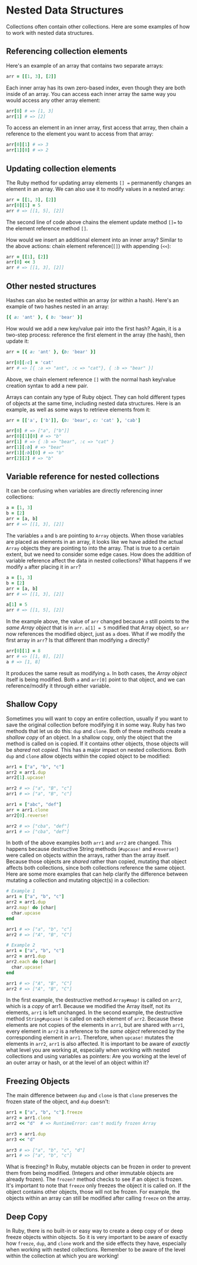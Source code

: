 # Nested Data Structures

Collections often contain other collections. Here are some examples of how to
work with nested data structures.

## Referencing collection elements

Here's an example of an array that contains two separate arrays:

```ruby
arr = [[1, 3], [2]]
```

Each inner array has its own zero-based index, even though they are both inside of an array.
You can access each inner array the same way you would access any other array element:

```ruby
arr[0] # => [1, 3]
arr[1] # => [2]
```

To access an element in an inner array, first access that array, then chain a reference to the element you want to access from that array:

```ruby
arr[0][1] # => 3
arr[1][0] # => 2
```

## Updating collection elements

The Ruby method for updating array elements `[] =` permanently changes an element in an array.
We can also use it to modify values in a nested array:

```ruby
arr = [[1, 3], [2]]
arr[0][1] = 5
arr # => [[1, 5], [2]]
```

The second line of code above chains the element update method `[]=` to the element reference method `[]`.

How would we insert an additional element into an inner array?
Similar to the above actions: chain element reference(`[]`) with appending (`<<`):

```ruby
arr = [[1], [2]]
arr[0] << 3
arr # => [[1, 3], [2]]
```

## Other nested structures

Hashes can also be nested within an array (or within a hash). Here's an example of two hashes nested in an array:

```ruby
[{ a: 'ant' }, { b: 'bear' }]
```

How would we add a new key/value pair into the first hash? Again, it is a two-step process: reference the first element in the array (the hash), then update it:

```ruby
arr = [{ a: 'ant' }, {b: 'bear' }]

arr[0][:c] = 'cat'
arr # => [{ :a => "ant", :c => "cat"}, { :b => "bear" }]
```

Above, we chain element reference `[]` with the normal hash key/value creation syntax to add a new pair.

Arrays can contain any type of Ruby object. They can hold different types of objects at the same time, including nested data structures. Here is an example, as well as some ways to retrieve elements from it:

```ruby
arr = [['a', ['b']], {b: 'bear', c: 'cat' }, 'cab']

arr[0] # => ["a", ["b"]]
arr[0][1][0] # => "b"
arr[1] # => { :b => "bear", :c => "cat" }
arr[1][:b] # => "bear"
arr[1][:b][0] # => "b"
arr[2][2] # => "b"
```

## Variable reference for nested collections

It can be confusing when variables are directly referencing inner collections:

```ruby
a = [1, 3]
b = [2]
arr = [a, b]
arr # => [[1, 3], [2]]
```

The variables `a` and `b` are pointing to `Array` objects. When those variables are placed as elements in an array, it looks like we have added the actual `Array` objects they are pointing to into the array. That is true to a certain extent, but we need to consider some edge cases.
How does the addition of variable reference affect the data in nested collections? What happens if we modify `a` after placing it in `arr`?

```ruby
a = [1, 3]
b = [2]
arr = [a, b]
arr # => [[1, 3], [2]]

a[1] = 5
arr # => [[1, 5], [2]]
```

In the example above, the value of `arr` changed because `a` still points to the _same Array object_ that is in `arr`. `a[1] = 5` modified that Array object, so `arr` now references the modified object, just as `a` does.
What if we modify the first array in `arr`? Is that different than modifying `a` directly?

```ruby
arr[0][1] = 8
arr # => [[1, 8], [2]]
a # => [1, 8]
```

It produces the same result as modifying `a`. In both cases, the _Array object_ itself is being modified. Both `a` and `arr[0]` point to that object, and we can reference/modify it through either variable.

## Shallow Copy

Sometimes you will want to copy an entire collection, usually if you want to save the original collection before modifying it in some way.
Ruby has two methods that let us do this: `dup` and `clone`. Both of these methods create a _shallow copy_ of an object.
In a shallow copy, only the object that the method is called on is copied. If it contains other objects, those objects will be _shared_ not _copied_. This has a major impact on nested collections.
Both `dup` and `clone` allow objects within the copied object to be modified:

```ruby
arr1 = ["a", "b", "c"]
arr2 = arr1.dup
arr2[1].upcase!

arr2 # => ["a", "B", "c"]
arr1 # => ["a", "B", "c"]

arr1 = ["abc", "def"]
arr = arr1.clone
arr2[0].reverse!

arr2 # => ["cba", "def"]
arr1 # => ["cba", "def"]
```

In both of the above examples both `arr1` and `arr2` are changed. This happens because destructive String methods (`#upcase!` and `#reverse!`) were called on objects within the arrays, rather than the array itself. Because those objects are _shared_ rather than copied, mutating that object affects both collections, since both collections reference the same object.
Here are some more examples that can help clarify the difference between mutating a collection and mutating object(s) in a collection:

```ruby
# Example 1
arr1 = ["a", "b", "c"]
arr2 = arr1.dup
arr2.map! do |char|
  char.upcase
end

arr1 # => ["a", "b", "c"]
arr2 # => ["A", "B", "C"]

# Example 2
arr1 = ["a", "b", "c"]
arr2 = arr1.dup
arr2.each do |char|
  char.upcase!
end

arr1 # => ["A", "B", "C"]
arr2 # => ["A", "B", "C"]
```

In the first example, the destructive method `Array#map!` is called on `arr2`, which is a _copy_ of arr1. Because we modified the Array itself, not its elements, `arr1` is left unchanged.
In the second example, the destructive method `String#upcase!` is called on each element of `arr2`. Because these elements are not copies of the elements in `arr1`, but are shared with `arr1`, every element in `arr2` is a reference to the _same object_ referenced by the corresponding element in `arr1`. Therefore, when `upcase!` mutates the elements in `arr2`, `arr1` is also affected.
It is important to be aware of _exactly_ what level you are working at, especially when working with nested collections and using variables as pointers: Are you working at the level of an outer array or hash, or at the level of an object within it?

## Freezing Objects

The main difference between `dup` and `clone` is that `clone` preserves the frozen state of the object, and `dup` doesn't:

```ruby
arr1 = ["a", "b", "c"].freeze
arr2 = arr1.clone
arr2 << "d"  # => RuntimeError: can't modify frozen Array

arr3 = arr1.dup
arr3 << "d"

arr3 # => ["a", "b", "c", "d"]
arr1 # => ["a", "b", "c"]
```

What is freezing? In Ruby, mutable objects can be frozen in order to prevent them from being modified. (Integers and other immutable objects are already frozen). The `frozen?` method checks to see if an object is frozen.
It's important to note that `freeze` only freezes the object it is called on. If the object contains other objects, those will not be frozen. For example, the objects within an array can still be modified after calling `freeze` on the array.

## Deep Copy

In Ruby, there is no built-in or easy way to create a deep copy of or deep freeze objects within objects. So it is very important to be aware of exactly how `freeze`, `dup`, and `clone` work and the side effects they have, especially when working with nested collections. Remember to be aware of the level within the collection at which you are working!
